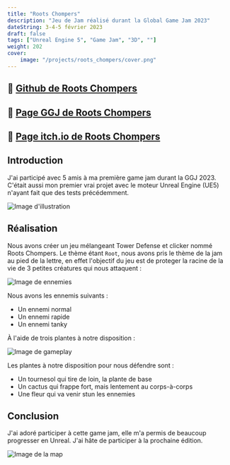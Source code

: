 ```yaml
---
title: "Roots Chompers"
description: "Jeu de Jam réalisé durant la Global Game Jam 2023"
dateString: 3-4-5 février 2023
draft: false
tags: ["Unreal Engine 5", "Game Jam", "3D", ""]
weight: 202
cover:
    image: "/projects/roots_chompers/cover.png"
---
```


## 🔗 [Github de Roots Chompers](https://github.com/caLsiroL/Roots-Chompers)
## 🔗 [Page GGJ de Roots Chompers](https://v3.globalgamejam.org/2023/games/roots-chompers-2)
## 🔗 [Page itch.io de Roots Chompers](https://loulaty.itch.io/root-chomper)

## Introduction
J'ai participé avec 5 amis à ma première game jam durant la GGJ 2023. C'était aussi mon premier vrai projet avec le moteur Unreal Engine (UE5) n'ayant fait que des tests précédemment.

![Image d'illustration](/projects/roots_chompers/img4.png)

## Réalisation

Nous avons créer un jeu mélangeant Tower Defense et clicker nommé Roots Chompers. Le thème étant `Root`, nous avons pris le thème de la jam au pied de la lettre, en effet l'objectif du jeu est de proteger la racine de la vie de 3 petites créatures qui nous attaquent : 

![Image de ennemies](/projects/roots_chompers/img1.png)

Nous avons les ennemis suivants :
- Un ennemi normal
- Un ennemi rapide
- Un ennemi tanky

À l'aide de trois plantes à notre disposition : 

![Image de gameplay](/projects/roots_chompers/img2.png)

Les plantes à notre disposition pour nous défendre sont :
- Un tournesol qui tire de loin, la plante de base
- Un cactus qui frappe fort, mais lentement au corps-à-corps
- Une fleur qui va venir stun les ennemies


## Conclusion
J'ai adoré participer à cette game jam, elle m'a permis de beaucoup progresser en Unreal. J'ai hâte de participer à la prochaine édition. 

![Image de la map](/projects/roots_chompers/img3.png)
